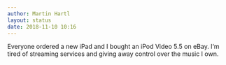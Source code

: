 ```yaml
---
author: Martin Hartl
layout: status
date: 2018-11-10 10:16
---
```

Everyone ordered a new iPad and I bought an iPod Video 5.5 on eBay. I‘m tired of streaming services and giving away control over the music I own.